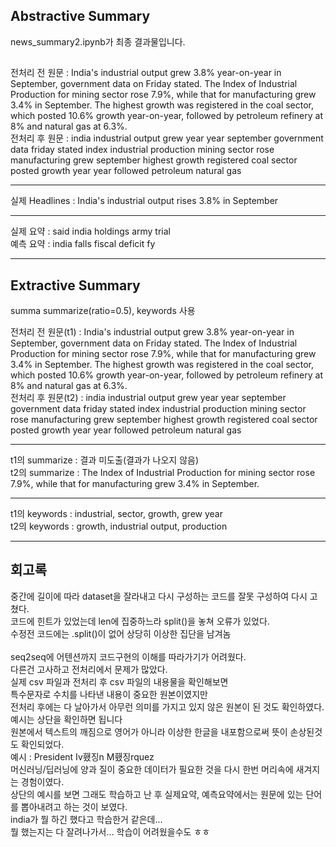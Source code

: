 ## Abstractive Summary

news_summary2.ipynb가 최종 결과물입니다.

##
전처리 전 원문 : India's industrial output grew 3.8% year-on-year in September, government data on Friday stated. The Index of Industrial Production for mining sector rose 7.9%, while that for manufacturing grew 3.4% in September. The highest growth was registered in the coal sector, which posted 10.6% growth year-on-year, followed by petroleum refinery at 8% and natural gas at 6.3%.<br/>
전처리 후 원문 : india industrial output grew year year september government data friday stated index industrial production mining sector rose manufacturing grew september highest growth registered coal sector posted growth year year followed petroleum natural gas <br/>
***
실제 Headlines : India's industrial output rises 3.8% in September<br/>
***
실제 요약 : said india holdings army trial <br/>
예측 요약 :  india falls fiscal deficit fy<br/>
***

## Extractive Summary

summa summarize(ratio=0.5), keywords 사용<br/>

전처리 전 원문(t1) : India's industrial output grew 3.8% year-on-year in September, government data on Friday stated. The Index of Industrial Production for mining sector rose 7.9%, while that for manufacturing grew 3.4% in September. The highest growth was registered in the coal sector, which posted 10.6% growth year-on-year, followed by petroleum refinery at 8% and natural gas at 6.3%.<br/>
전처리 후 원문(t2) : india industrial output grew year year september government data friday stated index industrial production mining sector rose manufacturing grew september highest growth registered coal sector posted growth year year followed petroleum natural gas <br/>
***
t1의 summarize : 결과 미도출(결과가 나오지 않음)<br/>
t2의 summarize : The Index of Industrial Production for mining sector rose 7.9%, while that for manufacturing grew 3.4% in September.<br/>
***
t1의 keywords : industrial, sector, growth, grew year<br/>
t2의 keywords : growth, industrial output, production<br/>
***
## 회고록
중간에 길이에 따라 dataset을 잘라내고 다시 구성하는 코드를 잘못 구성하여 다시 고쳤다.<br/>
코드에 힌트가 있었는데 len에 집중하느라 split()을 놓쳐 오류가 있었다.<br/>
수정전 코드에는 .split()이 없어 상당히 이상한 집단을 남겨놈<br/>
<br/>
seq2seq에 어텐션까지 코드구현의 이해를 따라가기가 어려웠다.<br/>
다른건 고사하고 전처리에서 문제가 많았다.<br/>
실제 csv 파일과 전처리 후 csv 파일의 내용물을 확인해보면<br/>
특수문자로 수치를 나타낸 내용이 중요한 원본이였지만<br/>
전처리 후에는 다 날아가서 아무런 의미를 가지고 있지 않은 원본이 된 것도 확인하였다.<br/>
예시는 상단을 확인하면 됩니다<br/>
원본에서 텍스트의 깨짐으로 영어가 아니라 이상한 한글을 내포함으로써 뜻이 손상된것도 확인되었다.<br/>
예시 :  President Iv횄징n M횄징rquez<br/>
머신러닝/딥러닝에 양과 질이 중요한 데이터가 필요한 것을 다시 한번 머리속에 새겨지는 경험이였다.<br/>
상단의 예시를 보면 그래도 학습하고 난 후 실제요약, 예측요약에서는 원문에 있는 단어를 뽑아내려고 하는 것이 보였다.<br/>
india가 뭘 하긴 했다고 학습한거 같은데...<br/>
뭘 했는지는 다 잘려나가서... 학습이 어려웠을수도 ㅎㅎ<br/>
<br/>